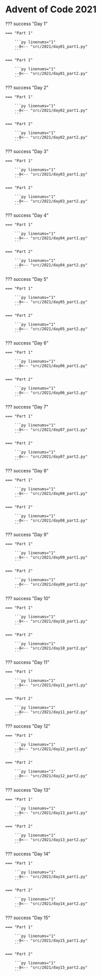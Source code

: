 # Advent of Code 2021

??? success "Day 1"

    === "Part 1"

        ```py linenums="1"
        --8<-- "src/2021/day01_part1.py"
        ```

    === "Part 2"

        ```py linenums="1"
        --8<-- "src/2021/day01_part2.py"
        ```

??? success "Day 2"

    === "Part 1"

        ```py linenums="1"
        --8<-- "src/2021/day02_part1.py"
        ```

    === "Part 2"

        ```py linenums="1"
        --8<-- "src/2021/day02_part2.py"
        ```

??? success "Day 3"

    === "Part 1"

        ```py linenums="1"
        --8<-- "src/2021/day03_part1.py"
        ```

    === "Part 2"

        ```py linenums="1"
        --8<-- "src/2021/day03_part2.py"
        ```

??? success "Day 4"

    === "Part 1"

        ```py linenums="1"
        --8<-- "src/2021/day04_part1.py"
        ```

    === "Part 2"

        ```py linenums="1"
        --8<-- "src/2021/day04_part2.py"
        ```

??? success "Day 5"

    === "Part 1"

        ```py linenums="1"
        --8<-- "src/2021/day05_part1.py"
        ```

    === "Part 2"

        ```py linenums="1"
        --8<-- "src/2021/day05_part2.py"
        ```

??? success "Day 6"

    === "Part 1"

        ```py linenums="1"
        --8<-- "src/2021/day06_part1.py"
        ```

    === "Part 2"

        ```py linenums="1"
        --8<-- "src/2021/day06_part2.py"
        ```

??? success "Day 7"

    === "Part 1"

        ```py linenums="1"
        --8<-- "src/2021/day07_part1.py"
        ```

    === "Part 2"

        ```py linenums="1"
        --8<-- "src/2021/day07_part2.py"
        ```

??? success "Day 8"

    === "Part 1"

        ```py linenums="1"
        --8<-- "src/2021/day08_part1.py"
        ```

    === "Part 2"

        ```py linenums="1"
        --8<-- "src/2021/day08_part2.py"
        ```

??? success "Day 9"

    === "Part 1"

        ```py linenums="1"
        --8<-- "src/2021/day09_part1.py"
        ```

    === "Part 2"

        ```py linenums="1"
        --8<-- "src/2021/day09_part2.py"
        ```

??? success "Day 10"

    === "Part 1"

        ```py linenums="1"
        --8<-- "src/2021/day10_part1.py"
        ```

    === "Part 2"

        ```py linenums="1"
        --8<-- "src/2021/day10_part2.py"
        ```

??? success "Day 11"

    === "Part 1"

        ```py linenums="1"
        --8<-- "src/2021/day11_part1.py"
        ```

    === "Part 2"

        ```py linenums="1"
        --8<-- "src/2021/day11_part2.py"
        ```

??? success "Day 12"

    === "Part 1"

        ```py linenums="1"
        --8<-- "src/2021/day12_part1.py"
        ```

    === "Part 2"

        ```py linenums="1"
        --8<-- "src/2021/day12_part2.py"
        ```

??? success "Day 13"

    === "Part 1"

        ```py linenums="1"
        --8<-- "src/2021/day13_part1.py"
        ```

    === "Part 2"

        ```py linenums="1"
        --8<-- "src/2021/day13_part2.py"
        ```

??? success "Day 14"

    === "Part 1"

        ```py linenums="1"
        --8<-- "src/2021/day14_part1.py"
        ```

    === "Part 2"

        ```py linenums="1"
        --8<-- "src/2021/day14_part2.py"
        ```

??? success "Day 15"

    === "Part 1"

        ```py linenums="1"
        --8<-- "src/2021/day15_part1.py"
        ```

    === "Part 2"

        ```py linenums="1"
        --8<-- "src/2021/day15_part2.py"
        ```
